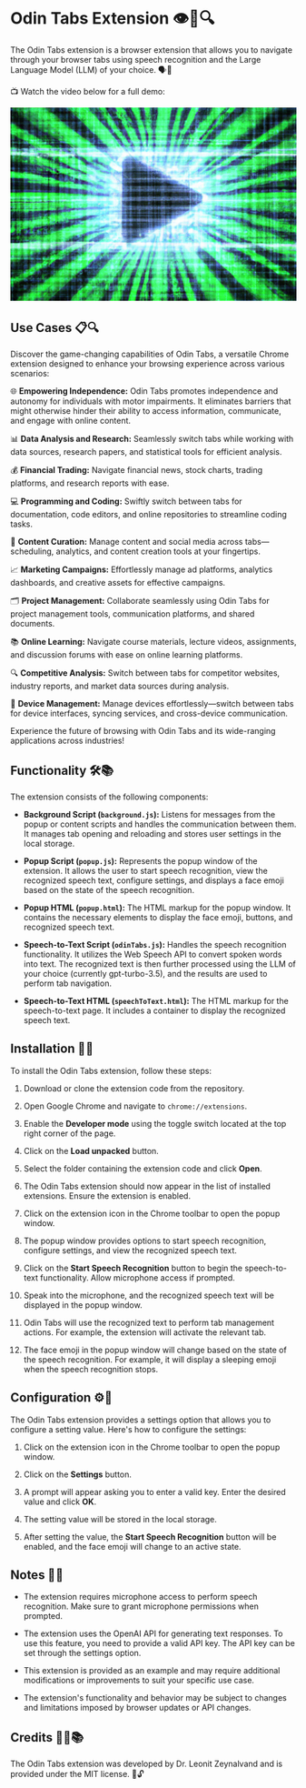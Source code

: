 # Odin Tabs Extension 👁️🎤🔍

The Odin Tabs extension is a browser extension that allows you to navigate through your browser tabs using speech recognition and the Large Language Model (LLM) of your choice. 🗣️💬

📺 Watch the video below for a full demo:

[![Demo Video](img/play.png)](https://www.youtube.com/watch?v=2lvl9aD4VXw)

## Use Cases 📋🔍

Discover the game-changing capabilities of Odin Tabs, a versatile Chrome extension designed to enhance your browsing experience across various scenarios:

🌐 **Empowering Independence:** Odin Tabs promotes independence and autonomy for individuals with motor impairments. It eliminates barriers that might otherwise hinder their ability to access information, communicate, and engage with online content.

📊 **Data Analysis and Research:** Seamlessly switch tabs while working with data sources, research papers, and statistical tools for efficient analysis.

💰 **Financial Trading:** Navigate financial news, stock charts, trading platforms, and research reports with ease.

💻 **Programming and Coding:** Swiftly switch between tabs for documentation, code editors, and online repositories to streamline coding tasks.

📝 **Content Curation:** Manage content and social media across tabs—scheduling, analytics, and content creation tools at your fingertips.

📈 **Marketing Campaigns:** Effortlessly manage ad platforms, analytics dashboards, and creative assets for effective campaigns.

🗂️ **Project Management:** Collaborate seamlessly using Odin Tabs for project management tools, communication platforms, and shared documents.

📚 **Online Learning:** Navigate course materials, lecture videos, assignments, and discussion forums with ease on online learning platforms.

🔍 **Competitive Analysis:** Switch between tabs for competitor websites, industry reports, and market data sources during analysis.

📱 **Device Management:** Manage devices effortlessly—switch between tabs for device interfaces, syncing services, and cross-device communication.

Experience the future of browsing with Odin Tabs and its wide-ranging applications across industries!

## Functionality 🛠️📚

The extension consists of the following components:

- **Background Script (`background.js`):** Listens for messages from the popup or content scripts and handles the communication between them. It manages tab opening and reloading and stores user settings in the local storage.

- **Popup Script (`popup.js`):** Represents the popup window of the extension. It allows the user to start speech recognition, view the recognized speech text, configure settings, and displays a face emoji based on the state of the speech recognition.

- **Popup HTML (`popup.html`):** The HTML markup for the popup window. It contains the necessary elements to display the face emoji, buttons, and recognized speech text.

- **Speech-to-Text Script (`odinTabs.js`):** Handles the speech recognition functionality. It utilizes the Web Speech API to convert spoken words into text. The recognized text is then further processed using the LLM of your choice (currently gpt-turbo-3.5), and the results are used to perform tab navigation.

- **Speech-to-Text HTML (`speechToText.html`):** The HTML markup for the speech-to-text page. It includes a container to display the recognized speech text.

## Installation 🚀🔧

To install the Odin Tabs extension, follow these steps:

1. Download or clone the extension code from the repository.

2. Open Google Chrome and navigate to `chrome://extensions`.

3. Enable the **Developer mode** using the toggle switch located at the top right corner of the page.

4. Click on the **Load unpacked** button.

5. Select the folder containing the extension code and click **Open**.

6. The Odin Tabs extension should now appear in the list of installed extensions. Ensure the extension is enabled.

7. Click on the extension icon in the Chrome toolbar to open the popup window.

8. The popup window provides options to start speech recognition, configure settings, and view the recognized speech text.

9. Click on the **Start Speech Recognition** button to begin the speech-to-text functionality. Allow microphone access if prompted.

10. Speak into the microphone, and the recognized speech text will be displayed in the popup window.

11. Odin Tabs will use the recognized text to perform tab management actions. For example, the extension will activate the relevant tab.

12. The face emoji in the popup window will change based on the state of the speech recognition. For example, it will display a sleeping emoji when the speech recognition stops.

## Configuration ⚙️🔧

The Odin Tabs extension provides a settings option that allows you to configure a setting value. Here's how to configure the settings:

1. Click on the extension icon in the Chrome toolbar to open the popup window.

2. Click on the **Settings** button.

3. A prompt will appear asking you to enter a valid key. Enter the desired value and click **OK**.

4. The setting value will be stored in the local storage.

5. After setting the value, the **Start Speech Recognition** button will be enabled, and the face emoji will change to an active state.

## Notes 📝🚀

- The extension requires microphone access to perform speech recognition. Make sure to grant microphone permissions when prompted.

- The extension uses the OpenAI API for generating text responses. To use this feature, you need to provide a valid API key. The API key can be set through the settings option.

- This extension is provided as an example and may require additional modifications or improvements to suit your specific use case.

- The extension's functionality and behavior may be subject to changes and limitations imposed by browser updates or API changes.

## Credits 👨‍💻📚

The Odin Tabs extension was developed by Dr. Leonit Zeynalvand and is provided under the MIT license. 📜🔓
